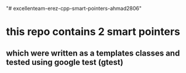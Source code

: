 "# excellenteam-erez-cpp-smart-pointers-ahmad2806" 
# this repo contains 2 smart pointers
## which were written as a templates classes and tested using google test (gtest)
